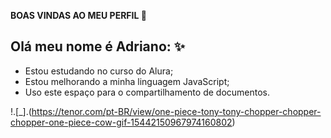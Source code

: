 **BOAS VINDAS AO MEU PERFIL 🎃**

## Olá meu nome é Adriano: ✨ ##

- Estou estudando no curso do Alura;
- Estou melhorando a minha linguagem JavaScript;
- Uso este espaço para o compartilhamento de documentos.

!.[_].(https://tenor.com/pt-BR/view/one-piece-tony-tony-chopper-chopper-chopper-one-piece-cow-gif-15442150967974160802)
